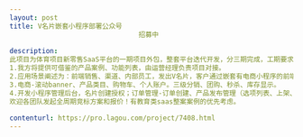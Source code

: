 ```yaml
---                
layout: post       
title: V名片嵌套小程序部署公众号
                                招募中
           
description: 
此项目为体育项目新零售SaaS平台的一期项目外包，整套平台迭代开发，分三期完成，工期要求紧张，有现成开发案例、模块的优先考虑。
1.我方将提供可借鉴的产品案例、功能列表，由运营经理负责项目对接。
2.应用场景阐述为：前端销售、渠道、内部员工，发出V名片，客户通过嵌套有电商小程序的前端，进入电商形成交易、转发（三级分销）、分成，小程序需要部署到公众号。营销前端转发V名片里的文章，同步阅读量、转发率，显示在该文章链接上方。
3.电商-滚动banner、产品类目、购物车、个人账户。三级分销、团购、秒杀、库存显示。
4.开发小程序管理后台，名片创建授权；订单管理-订单创建、产品发布管理（选项列表、上架、下架）、会员管理-会员积分、营员管理（队长创建客户管理）、库存管理、团购、秒杀、爆品等营销工具、支付等。
欢迎各团队发起全周期竞标方案和报价！有教育类saas整案案例的优先考虑。
     
contenturl: https://pro.lagou.com/project/7408.html      
---                 
```

